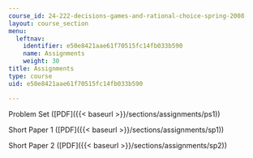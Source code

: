 ```yaml
---
course_id: 24-222-decisions-games-and-rational-choice-spring-2008
layout: course_section
menu:
  leftnav:
    identifier: e50e8421aae61f70515fc14fb033b590
    name: Assignments
    weight: 30
title: Assignments
type: course
uid: e50e8421aae61f70515fc14fb033b590

---
```


Problem Set ([PDF]({{< baseurl >}}/sections/assignments/ps1))

Short Paper 1 ([PDF]({{< baseurl >}}/sections/assignments/sp1))

Short Paper 2 ([PDF]({{< baseurl >}}/sections/assignments/sp2))